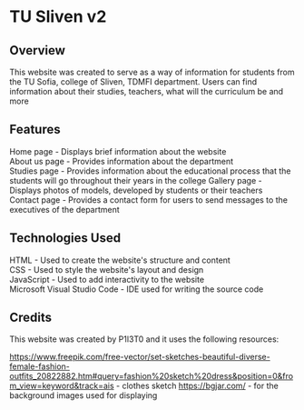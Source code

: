 # TU Sliven v2

## Overview

This website was created to serve as a way of information for students from the TU Sofia, college of Sliven, TDMFI department. 
Users can find information about their studies, teachers, what will the curriculum be and more <br>

## Features

Home page - Displays brief information about the website <br>
About us page - Provides information about the department  <br>
Studies page - Provides information about the educational process that the students will go throughout their years in the college
Gallery page - Displays photos of models, developed by students or their teachers <br>
Contact page - Provides a contact form for users to send messages to the executives of the department <br>

## Technologies Used

HTML - Used to create the website's structure and content <br>
CSS - Used to style the website's layout and design <br>
JavaScript - Used to add interactivity to the website <br>
Microsoft Visual Studio Code - IDE used for writing the source code

## Credits

This website was created by P1l3T0 and it uses the following resources: <br>

https://www.freepik.com/free-vector/set-sketches-beautiful-diverse-female-fashion-outfits_20822882.htm#query=fashion%20sketch%20dress&position=0&from_view=keyword&track=ais - clothes sketch
https://bgjar.com/ - for the background images used for displaying 
